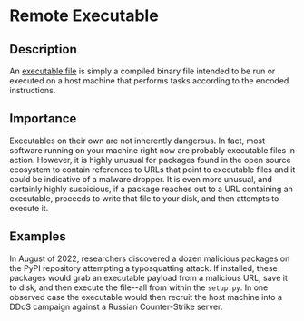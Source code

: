 # Remote Executable

## Description

An [executable file](https://en.wikipedia.org/wiki/Executable) is simply a compiled binary file intended to be run or executed on a host machine that performs tasks according to the encoded instructions.

## Importance

Executables on their own are not inherently dangerous. In fact, most software running on your machine right now are probably executable files in action. However, it is highly unusual for packages found in the open source ecosystem to contain references to URLs that point to executable files and it could be indicative of a malware dropper. It is even more unusual, and certainly highly suspicious, if a package reaches out to a URL containing an executable, proceeds to write that file to your disk, and then attempts to execute it.

## Examples

In August of 2022, researchers discovered a dozen malicious packages on the PyPI repository attempting a typosquatting attack. If installed, these packages would grab an executable payload from a malicious URL, save it to disk, and then execute the file--all from within the `setup.py`. In one observed case the executable would then recruit the host machine into a DDoS campaign against a Russian Counter-Strike server.
